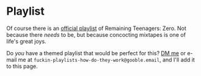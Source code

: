 # Playlist

Of course there is an [official playlist](https://www.youtube.com/playlist?list=PLmVb1OknmNJt4VKJCP823D3kNFJKQxN77) of Remaining Teenagers: Zero. Not because there _needs_ to be, but because concocting mixtapes is one of life's great joys.

Do _you_ have a themed playlist that would be perfect for this? [DM me](https://mastodon.social/@cube_drone) or e-mail me at `fuckin-playlists-how-do-they-work@gooble.email`, and I'll add it to this page.